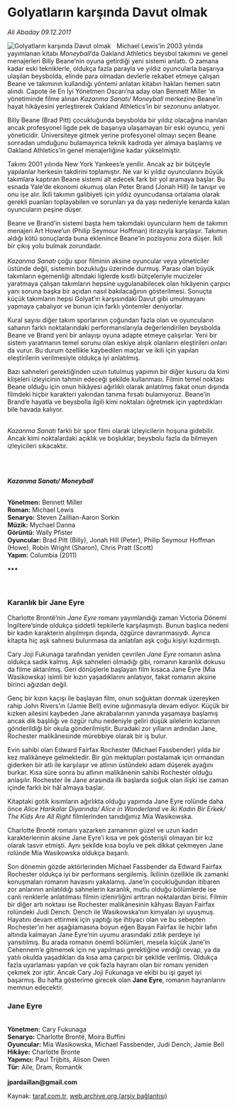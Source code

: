 # Golyatların karşında Davut olmak

*Ali Abaday 09.12.2011*

<div class="yazi"><img align="left" alt="Golyatların karşında Davut olmak" border="0" src="http://www.taraf.com.tr/fotoraflar/makaleler/golyatlarin-karsinda-davut-olmak_4496_orijinal.jpg" style="border-right-width:10px; border-color:#FFFFFF"/><p>Michael Lewis’in 2003 yılında yayımlanan kitabı <i>Moneyball</i>’da Oakland Athletics beysbol takımını ve genel menajerleri Billy Beane’nin oyuna getirdiği yeni sistemi anlattı. O zamana kadar eski tekniklerle, oldukça fazla parayla ve yıldız oyuncularla başarıya ulaşılan beysbolda, elinde para olmadan devlerle rekabet etmeye çalışan Beane ve takımının kullandığı yöntemi anlatan kitabın hakları hemen satın alındı. Capote ile En İyi Yönetmen Oscarı’na aday olan Bennett Miller ‘ın yönetiminde filme alınan <i>Kazanma Sanatı/ Moneyball</i> merkezine Beane’in hayat hikâyesini yerleştirerek Oakland Athletics’in bir sezonunu anlatıyor.</p>
<p>Billy Beane (Brad Pitt) çocukluğunda beysbolda bir yıldız olacağına inanılan ancak profesyonel ligde pek de başarıya ulaşamayan bir eski oyuncu, yeni yöneticidir. Üniversiteye gitmek yerine profesyonel olmayı seçen Beane sonradan umduğunu bulamayınca teknik kadroda yer almaya başlamış ve Oakland Athletics’in genel menajerliğine kadar yükselmiştir.</p>
<p>Takımı 2001 yılında New York Yankees’e yenilir. Ancak az bir bütçeyle yapılanlar herkesin takdirini toplamıştır. Ne var ki yıldız oyuncularını büyük takımlara kaptıran Beane sistemi alt edecek fark bir yol aramaya başlar. Bu esnada Yale’de ekonomi okumuş olan Peter Brand (Jonah Hill) ile tanışır ve onu işe alır. İkili takımın galibiyeti için yıldız oyuncudansa ortalama olarak gerekli puanları toplayabilen ve sorunları ya da yaşı nedeniyle kenarda kalan oyuncuların peşine düşer.</p>
<p>Beane ve Brand’in sistemi başta hem takımdaki oyuncuların hem de takımın menajeri Art Howe’un (Philip Seymour Hoffman) itirazıyla karşılaşır. Takımın aldığı kötü sonuçlarda buna eklenince Beane’in pozisyonu zora düşer. İkili bir çıkış yolu bulmak zorundadır.<br/><br/><i>Kazanma Sanatı</i> çoğu spor filminin aksine oyuncular veya yöneticiler üstünde değil, sistemin bozukluğu üzerinde durmuş. Parası olan büyük takımların egemenliği altındaki liglerde kısıtlı bütçeleriyle mucizeler yaratmaya çalışan takımların hepsine uygulanabilecek olan hikâyenin çarpıcı yanı soruna başka bir açıdan nasıl bakılacağının gösterilmesi. Sonuçta küçük takımların hepsi Golyat’ın karşısındaki Davut gibi umulmayanı yapmaya çabalıyor ve bunun için farklı yöntemler deniyorlar.</p>
<p>Kural sayısı diğer takım sporlarının çoğundan fazla olan ve oyuncuların sahanın farklı noktalarındaki performanslarıyla değerlendirilen beysbolda Beane ve Brand yeni bir anlayışı oyuna adapte etmeye çalışırlar. Yeni bir sistem yaratmanın temel sorunu olan eskiye alışık olanların eleştirileri onları da vurur. Bu durum özellikle kaybedilen maçlar ve ikili için yapılan eleştirilerin verilmesiyle oldukça iyi anlatılmış.</p>
<p>Bazı sahneleri gerektiğinden uzun tutulmuş yapımın bir diğer kusuru da kimi klişeleri izleyicinin tahmin edeceği şekilde kullanması. Filmin temel noktası Beane olduğu için onun hikâyesi ağırlıklı olarak anlatılmış fakat onun dışında filmdeki hiçbir karakteri yakından tanıma fırsatı bulamıyoruz. Beane’in Brand’e hayatla ve beysbolla ilgili kimi noktaları öğretmek için yaptırdıkları bile havada kalıyor. </p>
<p><i><br/>Kazanma Sanatı</i> farklı bir spor filmi olarak izleyicilerin hoşuna gidebilir. Ancak kimi noktalardaki açıklık ve boşluklar, beysbolu fazla da bilmeyen izleyicileri sıkacaktır.</p>
<p><b> </b></p>
<p><b><i><br/>Kazanma Sanatı/ Moneyball</i></b></p>
<p><b><br/>Yönetmen:</b> Bennett Miller<br/><b>Roman:</b> Michael Lewis<br/><b>Senaryo:</b> Steven Zaillian-Aaron Sorkin<br/><b>Müzik:</b> Mychael Danna<br/><b>Görüntü:</b> Wally Pfister<br/><b>Oyuncular:</b> Brad Pitt (Billy), Jonah Hill (Peter), Philip Seymour Hoffman (Howe), Robin Wright (Sharon), Chris Pratt (Scott) <br/><strong>Yapım:</strong> Columbia (2011)<br/><br/><b>***</b></p>
<p><b> </b></p>
<h3>Karanlık bir Jane Eyre</h3>
<p>Charlotte Brontë’nin <i>Jane Eyre</i> romanı yayımlandığı zaman Victoria Dönemi İngiltere’sinde oldukça şiddetli tepkilerle karşılaşmıştı. Bunun başlıca nedeni bir kadın karakterin alışılmışın dışında, özgürce davranmasıydı. Ayrıca kitapta hiç aşk sahnesi bulunmasa da anlatılan aşk çoğu kişiyi kızdırmıştı.</p>
<p>Cary Joji Fukunaga tarafından yeniden çevrilen <i>Jane Eyre</i> romanın aslına oldukça sadık kalmış. Aşk sahneleri olmadığı gibi, romanın karanlık dokusu da filme aktarılmış. Geri dönüşlerle başlayan film kısaca Jane Eyre (Mia Wasikowska) isimli bir kızın yaşadıklarını anlatıyor, fakat romanın aksine birinci ağızdan değil.</p>
<p>Genç bir kızın kaçışı ile başlayan film, onun soğuktan donmak üzereyken rahip John Rivers’ın (Jamie Bell) evine sığınmasıyla devam ediyor. Küçük bir kızken ailesini kaybeden Jane akrabalarının yanında yaşamaya başlamış ancak dik başlılığı ve özgür ruhu nedeniyle geliri düşük ailelerin kızlarının gönderildiği bir okula gönderilmiştir. Buradaki zor yılların ardından Jane, Rochester malikânesinde mürebbiye olarak bir iş bulur. </p>
<p>Evin sahibi olan Edward Fairfax Rochester (Michael Fassbender) yılda bir kez malikâneye gelmektedir. Bir gün mektupları postalamak için ormandan giderken bir atlı ile karşılaşır ve atlının üstündeki adam düşerek ayağını burkar. Kısa süre sonra bu atlının malikânenin sahibi Rochester olduğu anlaşılır. Rochester ile Jane arasında ilk başlarda soğuk olan ilişki ise zaman içinde farklı bir hâl almaya başlar.</p>
<p>Kitaptaki gotik kısımların ağırlıkta olduğu yapımda Jane Eyre rolünde daha önce <i>Alice Harikalar Diyarında/ Alice in Wonderland</i> ve <i>İki Kadın Bir Erkek/ The Kids Are All Right</i> filmlerinden tanıdığımız Mia Wasikowska. </p>
<p>Charlotte Brontë romanı yazarken zamanının güzel ve uzun kadın karakterlerinin aksine Jane Eyre’i kısa ve pek gösterişli olmayan bir kız olarak tasvir etmişti. Aynı şekilde kısa boylu ve pek dikkat çekmeyen Jane rolünde Mia Wasikowska oldukça başarılı. </p>
<p>Son dönemin gözde aktörlerinden Michael Fassbender da Edward Fairfax Rochester oldukça iyi bir performans sergilemiş. İkilinin özellikle ilk zamanki konuşmaları romanın havasını yakalamış. Jane’in çocukluğundan itibaren zor anlarının anlatıldığı sahnelerin karanlık, mutlu olduğu bölümlerde ise canlı renklerle anlatılması filmin izlenirliğini arttıran noktalardan birisi. Filmin bir diğer artı noktası ise Rochester malikânesinin kâhyası Bayan Fairfax rolündeki Judi Dench. Dench ile Wasikowska’nın kimyaları iyi uyuşmuş. Hayatını devam ettirmek için yaptığı işe ihtiyacı olan ve bu sebepten Rochester’ın her aşağılamasına boyun eğen Bayan Fairfax ile hiçbir lafın altında kalmayan Jane Eyre’nin uyumu arasındaki zıtlık perdeye iyi yansıtılmış. Bu arada romanın önemli bölümleri, mesela küçük Jane’in Cehennem’e gitmemek için ne yapılması gerektiğine verdiği cevap, ya da yatılı okulda yaşadıkları da kısa ama çarpıcı bir şekilde verilmiş. Oldukça fazla uyarlaması yapılan ve çok fazla hayranı olan bir romanı yeniden çekmek zor iştir. Ancak Cary Joji Fukunaga ve ekibi bu işi gayet iyi başarmış. Bu hafta gösterime girecek olan <b>Jane Eyre</b>, romanın hayranlarını memnun edecektir.<br/> </p>
<h3>Jane Eyre</h3>
<p><b><br/>Yönetmen:</b> Cary Fukunaga <br/><b>Senaryo:</b> Charlotte Brontë, Moira Buffini<br/><b>Oyuncular:</b> Mia Wasikowska, Michael Fassbender, Judi Dench, Jamie Bell<br/><b>Hikâye:</b> Charlotte Bronte <br/><b>Yapımcı:</b> Paul Trijbits, Alison Owen<br/><b>Tür:</b> Aile, Dram, Romantik<br/><br/><b>jpardaillan@gmail.com</b></p>
</div>

Kaynak: [taraf.com.tr](http://www.taraf.com.tr/ali-abaday/makale-golyatlarin-karsinda-davut-olmak.htm), [web.archive.org (arşiv bağlantısı)](http://web.archive.org/web/20130623040826/http://www.taraf.com.tr/ali-abaday/makale-golyatlarin-karsinda-davut-olmak.htm)

